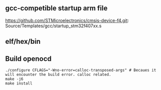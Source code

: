 ## gcc-competible startup arm file
https://github.com/STMicroelectronics/cmsis-device-f4.git: Source/Templates/gcc/startup_stm32f407xx.s

## elf/hex/bin

## Build openocd

```
./configure CFLAGS="-Wno-error=calloc-transposed-args" # Becaues it will encounter the build error. calloc related.
make -j6
make install
```

